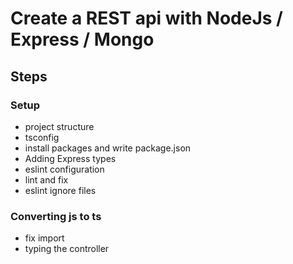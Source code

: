 # Create a REST api with NodeJs / Express / Mongo

## Steps

### Setup

- project structure
- tsconfig
- install packages and write package.json
- Adding Express types
- eslint configuration
- lint and fix
- eslint ignore files

### Converting js to ts

- fix import
- typing the controller

